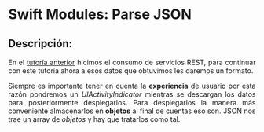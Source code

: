 Swift Modules: Parse JSON
===========

## Descripción:

<p align="justify">
	En el <a href="https://github.com/ginppian/Swift-Modules-Consum-REST-Service-With-POST">tutoría anterior</a> hicimos el consumo de servicios REST, para continuar con este tutoría ahora a esos datos que obtuvimos les daremos un formato.
</p>

<p align="justify">
	Siempre es importante tener en cuenta la <b>experiencia</b> de usuario por esta razón pondremos un <i>UIActivityIndicator</i> mientras se descargan los datos para posteriormente desplegarlos. Para desplegarlos la manera más conveniente almacenarlos en <b>objetos</b> al final de cuentas eso son. JSON nos trae un array de <i>objetos</i> y hay que tratarlos como tal.
</p>








